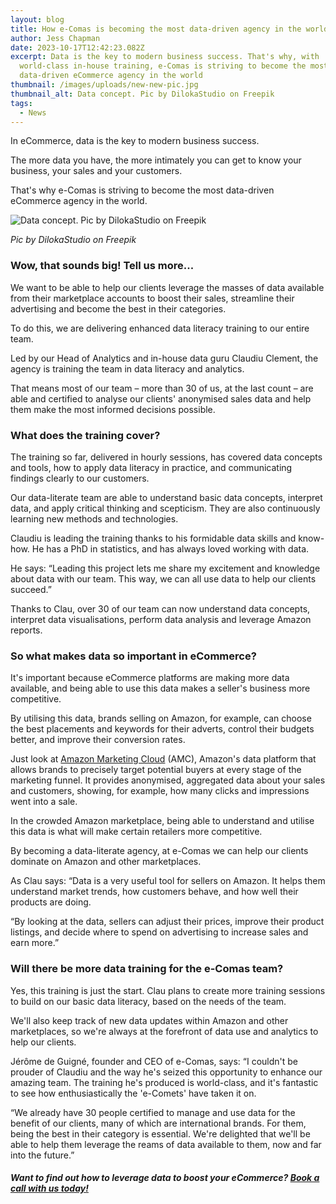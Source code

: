 ```yaml
---
layout: blog
title: How e-Comas is becoming the most data-driven agency in the world
author: Jess Chapman
date: 2023-10-17T12:42:23.082Z
excerpt: Data is the key to modern business success. That's why, with
  world-class in-house training, e-Comas is striving to become the most
  data-driven eCommerce agency in the world
thumbnail: /images/uploads/new-new-pic.jpg
thumbnail_alt: Data concept. Pic by DilokaStudio on Freepik
tags:
  - News
---
```

<!--StartFragment-->

In eCommerce, data is the key to modern business success.

The more data you have, the more intimately you can get to know your business, your sales and your customers.

That's why e-Comas is striving to become the most data-driven eCommerce agency in the world.

![Data concept. Pic by DilokaStudio on Freepik](/images/uploads/new-new-pic.jpg "Data concept. Pic by DilokaStudio on Freepik")

*Pic by DilokaStudio on Freepik*

### Wow, that sounds big! Tell us more...

We want to be able to help our clients leverage the masses of data available from their marketplace accounts to boost their sales, streamline their advertising and become the best in their categories.

To do this, we are delivering enhanced data literacy training to our entire team.

Led by our Head of Analytics and in-house data guru Claudiu Clement, the agency is training the team in data literacy and analytics.

That means most of our team – more than 30 of us, at the last count – are able and certified to analyse our clients' anonymised sales data and help them make the most informed decisions possible.

### What does the training cover?

The training so far, delivered in hourly sessions, has covered data concepts and tools, how to apply data literacy in practice, and communicating findings clearly to our customers.

Our data-literate team are able to understand basic data concepts, interpret data, and apply critical thinking and scepticism. They are also continuously learning new methods and technologies.

Claudiu is leading the training thanks to his formidable data skills and know-how. He has a PhD in statistics, and has always loved working with data.

He says: “Leading this project lets me share my excitement and knowledge about data with our team. This way, we can all use data to help our clients succeed.”

Thanks to Clau, over 30 of our team can now understand data concepts, interpret data visualisations, perform data analysis and leverage Amazon reports.

### So what makes data so important in eCommerce?

It's important because eCommerce platforms are making more data available, and being able to use this data makes a seller's business more competitive.

By utilising this data, brands selling on Amazon, for example, can choose the best placements and keywords for their adverts, control their budgets better, and improve their conversion rates.

Just look at [Amazon Marketing Cloud](https://e-comas.com/2022/10/31/amazon-marketing-cloud-the-holy-grail-of-advertising.html) (AMC), Amazon's data platform that allows brands to precisely target potential buyers at every stage of the marketing funnel. It provides anonymised, aggregated data about your sales and customers, showing, for example, how many clicks and impressions went into a sale.

In the crowded Amazon marketplace, being able to understand and utilise this data is what will make certain retailers more competitive.

By becoming a data-literate agency, at e-Comas we can help our clients dominate on Amazon and other marketplaces.

As Clau says: “Data is a very useful tool for sellers on Amazon. It helps them understand market trends, how customers behave, and how well their products are doing.

“By looking at the data, sellers can adjust their prices, improve their product listings, and decide where to spend on advertising to increase sales and earn more.”

### Will there be more data training for the e-Comas team?

Yes, this training is just the start. Clau plans to create more training sessions to build on our basic data literacy, based on the needs of the team.

We'll also keep track of new data updates within Amazon and other marketplaces, so we're always at the forefront of data use and analytics to help our clients.

Jérôme de Guigné, founder and CEO of e-Comas, says: “I couldn't be prouder of Claudiu and the way he's seized this opportunity to enhance our amazing team. The training he's produced is world-class, and it's fantastic to see how enthusiastically the 'e-Comets' have taken it on.

“We already have 30 people certified to manage and use data for the benefit of our clients, many of which are international brands. For them, being the best in their category is essential. We're delighted that we'll be able to help them leverage the reams of data available to them, now and far into the future.”  

##### W﻿ant to find out how to leverage data to boost your eCommerce? [Book a call with us today!](https://e-comas.com/contact.html)

<!--EndFragment-->
